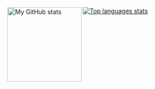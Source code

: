 <div>
  <a href="https://github.com/qwerty541">
    <img align="left" height="170" alt="My GitHub stats" src="https://github-readme-stats.qwerty541.vercel.app/api?username=qwerty541&show_icons=true&include_all_commits=true&count_private=true&cache_seconds=1800&icon_color=2d77dc&title_color=2d77dc&text_color=ffffff&bg_color=0d1117" />
  </a>
  <a href="https://github.com/qwerty541">
    <img alt="Top languages stats" src="https://github-readme-stats.anuraghazra1.vercel.app/api/top-langs/?username=qwerty541&layout=compact&icon_color=2d77dc&title_color=2d77dc&text_color=ffffff&bg_color=0d1117" />
  </a>
</div>

